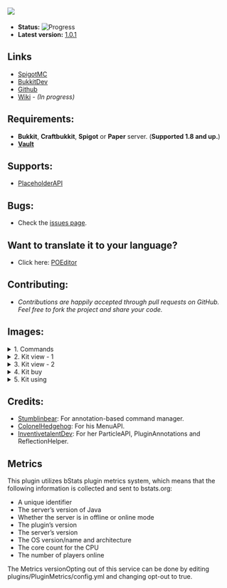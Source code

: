 ![](https://tryharddood.github.io/custom/projects/advancedkits/img/advancedkits.png)
===================

- **Status:** ![Progress](http://progressed.io/bar/100)
- **Latest version:** [1.0.1](https://github.com/TryHardDood/AdvancedKitsReloaded/releases/tag/v1.0.1)

## Links
- [SpigotMC](https://www.spigotmc.org/resources/advancedkits-reloaded.11193/) 
- [BukkitDev](https://dev.bukkit.org/projects/advancedkits-reloaded/)
- [Github](https://github.com/TryHardDood/AdvancedKitsReloaded)
- [Wiki](https://github.com/TryHardDood/AdvancedKitsReloaded/wiki/) *- (In progress)*

## Requirements:
-   **Bukkit**, **Craftbukkit**, **Spigot** or **Paper** server. (**Supported 1.8 and up.**)
- [**Vault**](https://dev.bukkit.org/projects/vault/)

## Supports:
- [PlaceholderAPI](https://www.spigotmc.org/resources/placeholderapi.6245/)

## Bugs:
- Check the [issues page](https://github.com/TryHardDood/AdvancedKitsReloaded/issues/).

## Want to translate it to your language?
- Click here: [POEditor](https://poeditor.com/join/project/P8Wne4Ngy4)

## Contributing:
- *Contributions are happily accepted through pull requests on GitHub. 
Feel free to fork the project and share your code.*


[comment]: <> (## Contributors:)
[comment]: <> (- Name)

## Images:
<details> 
  <summary>1. Commands</summary>
   <img src="http://i.imgur.com/ZHkCRMk.png"/>
</details>
<details> 
  <summary>2. Kit view - 1</summary>
   <img src="http://i.imgur.com/U14Oa0S.png"/>
</details>
<details> 
  <summary>3. Kit view - 2</summary>
   <img src="http://i.imgur.com/YsFJRk4.png"/>
</details>
<details> 
  <summary>4. Kit buy</summary>
   <img src="http://i.imgur.com/5k0hYwE.png"/>
</details>
<details> 
  <summary>5. Kit using</summary>
   <img src="http://i.imgur.com/wi8sahC.png"/>
</details>

## Credits:
- [Stumblinbear](https://github.com/Stumblinbear/): For annotation-based command manager.
- [ColonelHedgehog](https://github.com/ColonelHedgehog/): For his MenuAPI.
- [InventivetalentDev](https://github.com/InventivetalentDev/): For her ParticleAPI, PluginAnnotations and ReflectionHelper.

## Metrics
This plugin utilizes bStats plugin metrics system, which means that the following information is collected and sent to bstats.org:

- A unique identifier
- The server’s version of Java
- Whether the server is in offline or online mode
- The plugin’s version
- The server’s version
- The OS version/name and architecture
- The core count for the CPU
- The number of players online

The Metrics versionOpting out of this service can be done by editing plugins/PluginMetrics/config.yml and changing opt-out to true.
